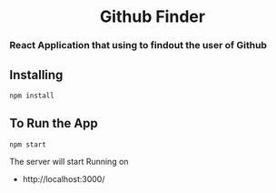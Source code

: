 # <h1><center>Github Finder</center></h1>
<h3>React Application that using to findout the user of Github</h3>

## Installing
```
npm install
```

## To Run the App
```
npm start
```

The server will start Running on
+ http://localhost:3000/
